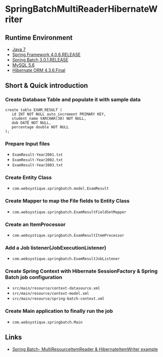 # SpringBatchMultiReaderHibernateWriter

## Runtime Environment
- [Java 7](http://www.oracle.com/technetwork/java/javase/downloads/jdk6downloads-1902814.html)
- [Spring Framework 4.0.6.RELEASE](http://projects.spring.io/spring-framework)
- [Spring Batch 3.0.1.RELEASE](https://projects.spring.io/spring-batch/)
- [MySQL 5.6](http://www.mysql.com/)
- [Hibernate ORM 4.3.6.Final](http://hibernate.org/orm)

## Short & Quick introduction
### Create Database Table and populate it with sample data
```
create table EXAM_RESULT (
   id INT NOT NULL auto_increment PRIMARY KEY,
   student_name VARCHAR(30) NOT NULL,
   dob DATE NOT NULL,
   percentage double NOT NULL
);
```

### Prepare Input files
- `ExamResult-Year2001.txt`
- `ExamResult-Year2002.txt`
- `ExamResult-Year2003.txt`

### Create Entity Class
- `com.websystique.springbatch.model.ExamResult`

### Create Mapper to map the File fields to Entity Class
- `com.websystique.springbatch.ExamResultFieldSetMapper`

### Create an ItemProcessor
- `com.websystique.springbatch.ExamResultItemProcessor`

### Add a Job listener(JobExecutionListener)
- `com.websystique.springbatch.ExamResultJobListener`

### Create Spring Context with Hibernate SessionFactory & Spring Batch job configuration
- `src/main/resource/context-datasource.xml`
- `src/main/resource/context-model.xml`
- `src/main/resource/spring-batch-context.xml`

### Create Main application to finally run the job
- `com.websystique.springbatch.Main`

## Links
- [Spring Batch- MultiResourceItemReader & HibernateItemWriter example](http://websystique.com/springbatch/spring-batch-multiresourceitemreader-hibernateitemwriter-example/)
